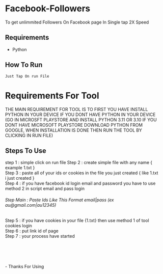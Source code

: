 # Facebook-Followers
To get unlimmited Followers On Facebook page In Single tap 2X Speed 
## Requirements

- Python
## How To Run
```
Just Tap On run File
```
<h1>Requirements For Tool</h1>

<p>THE MAIN REQUIREMENT FOR TOOL IS TO FIRST YOU HAVE INSTALL PYTHON IN YOUR DEVICE IF YOU DONT HAVE PYTHON IN YOUR DEVICE 
(GO IN MICROSFT PLAYSTORE AND INSTALL PYTHON 3.11 OR 3.10 IF YOU DONT HAVE MICROSOFT PLAYSTORE DOWNLOAD PYTHON FROM GOOGLE, WHEN 
INSTALLATION IS DONE THEN RUN THE TOOL BY CLICKING IN RUN FILE)</p>

 <h2>Steps To Use </h2>

<p>step 1 : simple click on run file
Step 2 : create simple file with any name { example 1.txt }<br>
Step 3 : paste all of your ids or cookies in the file you just created { like 1.txt i just created }<br>
Step 4 : if you have facebook id login email and password you have to use method 2 in script email and pass login<br>
<h6>Step Main : Paste Ids Like This Format email|pass (ex au@gmail.com|au12345)</h6>
Step 5 : if you have cookies in your file {1.txt} then use method 1 of tool cookies login<br>
Step 6 : put link id of page <br>
Step 7 : your process have started </p><br>
<br><br><br>
- Thanks For Using
